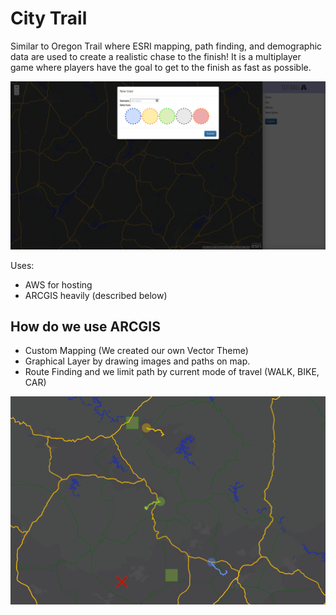 # City Trail

Similar to Oregon Trail where ESRI mapping, path finding, and
demographic data are used to create a realistic chase to the finish!
It is a multiplayer game where players have the goal to get to the
finish as fast as possible.

<p align="center">
  <img src="https://github.com/costrouc/volhack-citytrail/raw/master/img/app-screenshot.png">
</p>

Uses:
 - AWS for hosting
 - ARCGIS heavily (described below)

## How do we use ARCGIS
 - Custom Mapping (We created our own Vector Theme)
 - Graphical Layer by drawing images and paths on map.
 - Route Finding and we limit path by current mode of travel (WALK, BIKE, CAR)

<p align="center">
  <img src="https://github.com/costrouc/volhack-citytrail/raw/master/img/app-screenshot1.png">
</p>
